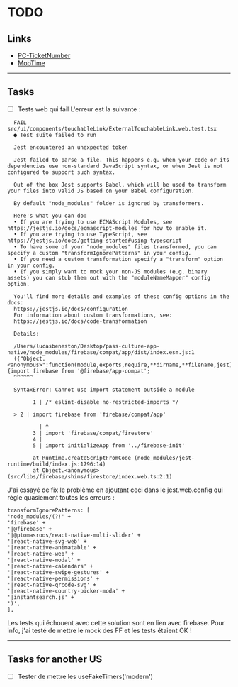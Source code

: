 # TODO

## Links

- [PC-TicketNumber](https://passculture.atlassian.net/browse/PC-TicketNumber)
- [MobTime](https://mobtime.hadrienmp.fr/mob/pass-culture)

---

## Tasks

- [ ] Tests web qui fail
      L'erreur est la suivante :

```
  FAIL src/ui/components/touchableLink/ExternalTouchableLink.web.test.tsx
  ● Test suite failed to run

  Jest encountered an unexpected token

  Jest failed to parse a file. This happens e.g. when your code or its dependencies use non-standard JavaScript syntax, or when Jest is not configured to support such syntax.

  Out of the box Jest supports Babel, which will be used to transform your files into valid JS based on your Babel configuration.

  By default "node_modules" folder is ignored by transformers.

  Here's what you can do:
  • If you are trying to use ECMAScript Modules, see https://jestjs.io/docs/ecmascript-modules for how to enable it.
  • If you are trying to use TypeScript, see https://jestjs.io/docs/getting-started#using-typescript
  • To have some of your "node_modules" files transformed, you can specify a custom "transformIgnorePatterns" in your config.
  • If you need a custom transformation specify a "transform" option in your config.
  • If you simply want to mock your non-JS modules (e.g. binary assets) you can stub them out with the "moduleNameMapper" config option.

  You'll find more details and examples of these config options in the docs:
  https://jestjs.io/docs/configuration
  For information about custom transformations, see:
  https://jestjs.io/docs/code-transformation

  Details:

  /Users/lucasbeneston/Desktop/pass-culture-app-native/node_modules/firebase/compat/app/dist/index.esm.js:1
  ({"Object.<anonymous>":function(module,exports,require,**dirname,**filename,jest){import firebase from '@firebase/app-compat';
  ^^^^^^

  SyntaxError: Cannot use import statement outside a module

        1 | /* eslint-disable no-restricted-imports */

  > 2 | import firebase from 'firebase/compat/app'

          | ^
        3 | import 'firebase/compat/firestore'
        4 |
        5 | import initializeApp from '../firebase-init'

        at Runtime.createScriptFromCode (node_modules/jest-runtime/build/index.js:1796:14)
        at Object.<anonymous> (src/libs/firebase/shims/firestore/index.web.ts:2:1)
```

J'ai essayé de fix le problème en ajoutant ceci dans le jest.web.config qui règle quasiement toutes les erreurs :

```
transformIgnorePatterns: [
'node_modules/(?!' +
'firebase' +
'|@firebase' +
'|@ptomasroos/react-native-multi-slider' +
'|react-native-svg-web' +
'|react-native-animatable' +
'|react-native-web' +
'|react-native-modal' +
'|react-native-calendars' +
'|react-native-swipe-gestures' +
'|react-native-permissions' +
'|react-native-qrcode-svg' +
'|react-native-country-picker-moda' +
'|instantsearch.js' +
')',
],
```

Les tests qui échouent avec cette solution sont en lien avec firebase. Pour info, j'ai testé de mettre le mock des FF et les tests étaient OK !

---

## Tasks for another US

- [ ] Tester de mettre les useFakeTimers('modern')

